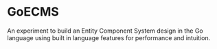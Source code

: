 # GoECMS
An experiment to build an Entity Component System design in the Go language using built in language features for performance and intuition.
